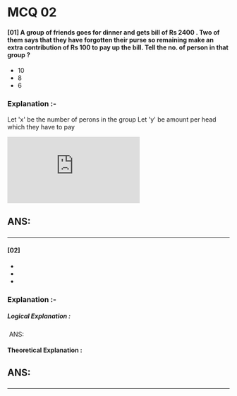 # MCQ 02


#### [01] A group of friends goes for dinner and gets bill of Rs 2400 . Two of them says that they have forgotten their purse so remaining make an extra contribution of Rs 100 to pay up the bill. Tell the no. of person in that group ? 
  - 10
  - 8
  - 6

### Explanation :-
   Let 'x' be the number of perons in the group
   Let 'y' be amount per head which they have to pay
  
  ![eq](https://latex.codecogs.com/svg.latex?%5Cbg_white%20%5Cfn_cm%20%5CLARGE%20x%5Ctimes%20y%3D2400)

 
### 
## ANS: 


##### 

- - - -

#### [02] 
  - 
  - 
  - 

### Explanation :-
##### Logical Explanation :
  ![]()
 ANS: 

#### Theoretical Explanation :


 
### 
## ANS: 


##### 

- - - -
